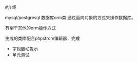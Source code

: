 #介绍

mysql/postgresql 数据库orm类
通过面向对象的方式来操作数据库。

有别于其他的orm操作方式

生成的类库配合phpstrom编辑器，完成

* 字段自动提示
* 单元测试
